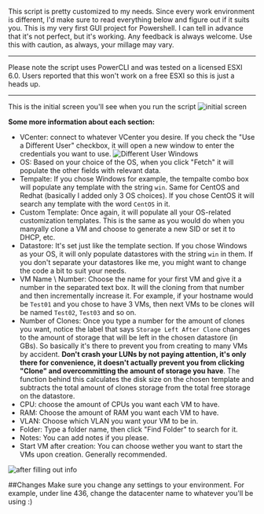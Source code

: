 This script is pretty customized to my needs. Since every work environment is different, I'd make sure to read everything below and figure out if it suits you.
This is my very first GUI project for Powershell. I can tell in advance that it's not perfect, but it's working. Any feedback is always welcome. Use this with caution, as always, your millage may vary.

***

Please note the script uses PowerCLI and was tested on a licensed ESXI 6.0.
Users reported that this won't work on a free ESXI so this is just a heads up.

***

This is the initial screen you'll see when you run the script
![initial screen](https://i.imgur.com/KUjHePh.png)

**Some more information about each section:**
- VCenter: connect to whatever VCenter you desire. If you check the "Use a Different User" checkbox, it will open a new window to enter the credentials you want to use.
![Different User Windows](https://i.imgur.com/OgXDygg.png)
- OS: Based on your choice of the OS, when you click "Fetch" it will populate the other fields with relevant data.
- Tempalte: If you chose Windows for example, the tempalte combo box will populate any template with the string `win`. Same for CentOS and Redhat (basically I added only 3 OS choices). If you chose CentOS it will search any template with the word `CentOS` in it.
- Custom Template: Once again, it will populate all your OS-related customization templates. This is the same as you would do when you manyally clone a VM and choose to generate a new SID or set it to DHCP, etc.
- Datastore: It's set just like the template section. If you chose Windows as your OS, it will only populate datastores with the string `win` in them. If you don't separate your datastores like me, you might want to change the code a bit to suit your needs.
- VM Name \ Number: Choose the name for your first VM and give it a number in the separated text box. It will the cloning from that number and then incrementally increase it. For example, if your hostname would be `Test01` and you chose to have 3 VMs, then next VMs to be clones will be named `Test02`, `Test03` and so on.
- Number of Clones: Once you type a number for the amount of clones you want, notice the label that says `Storage Left After Clone` changes to the amount of storage that will be left in the chosen datastore (in GBs). So basically it's there to prevent you from creating to many VMs by accident. **Don't crash your LUNs by not paying attention, it's only there for convenience, it doesn't actually prevent you from clicking "Clone" and overcommitting the amount of storage you have**. The function behind this calculates the disk size on the chosen template and subtracts the total amount of clones storage from the total free storage on the datastore.
- CPU: choose the amount of CPUs you want each VM to have.
- RAM: Choose the amount of RAM you want each VM to have.
- VLAN: Choose which VLAN you want your VM to be in.
- Folder: Type a folder name, then click "Find Folder" to search for it.
- Notes: You can add notes if you please.
- Start VM after creation: You can choose wether you want to start the VMs upon creation. Generally recommended.

![after filling out info](https://i.imgur.com/rM2PPgY.png)

##Changes
Make sure you change any settings to your environment. For example, under line 436, change the datacenter name to whatever you'll be using :)
